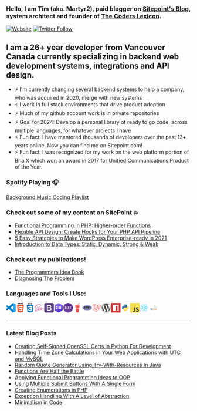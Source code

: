 ### Hello, I am Tim (aka. Martyr2), paid blogger on [Sitepoint's Blog][sitepoint], system architect and founder of [The Coders Lexicon][website].

[![Website](http://img.shields.io/website?label=coderslexicon.com&style=for-the-badge&url=https%3A%2F%2Fwww.coderslexicon.com)](https://www.coderslexicon.com)
[![Twitter Follow](https://img.shields.io/twitter/follow/coderslexicon?color=1DA1F2&logo=twitter&style=for-the-badge)](https://twitter.com/intent/follow?original_referer=https%3A%2F%2Fgithub.com%2Fmartyr2&screen_name=CodersLexicon)

## I am a 26+ year developer from Vancouver Canada currently specializing in backend web development systems, integrations and API design.

- ⚡ I'm currently changing several backend systems to help a company, who was acquired in 2020, merge with new systems
- ⚡ I work in full stack environments that drive product adoption
- ⚡ Much of my github account work is in private repositories
- ⚡ Goal for 2024: Develop a personal library of ready to go code, across multiple languages, for whatever projects I have
- ⚡ Fun fact: I have mentored thousands of developers over the past 13+ years online. Now you can find me on Sitepoint.com!
- ⚡ Fun fact: I was recognized for my work on the web platform portion of Bria X which won an award in 2017 for Unified Communications Product of the Year.

### Spotify Playing 🎧

[Background Music Coding Playlist](https://open.spotify.com/playlist/2dDHMiKgWo8hH9PYbDt9wL)

### Check out some of my content on SitePoint 💥

- [Functional Programming in PHP: Higher-order Functions](https://www.sitepoint.com/functional-programming-in-php-higher-order-functions/)<br />
- [Flexible API Design: Create Hooks for Your PHP API Pipeline](https://www.sitepoint.com/flexible-api-design-create-hooks-for-php-api-pipeline/)<br />
- [5 Easy Strategies to Make WordPress Enterprise-ready in 2021](https://www.sitepoint.com/make-wordpress-enterprise-ready/)<br />
- [Introduction to Data Types: Static, Dynamic, Strong & Weak](https://www.sitepoint.com/typing-versus-dynamic-typing/)

### Check out my publications!

- [The Programmers Idea Book](https://www.coderslexicon.com/downloads/the-programmers-idea-book/)
- [Diagnosing The Problem](https://www.coderslexicon.com/downloads/diagnosing-the-problem/)


### Languages and Tools I Use:

<img align="left" title="Visual Studio Code" alt="Visual Studio Code" width="26px" src="https://raw.githubusercontent.com/github/explore/80688e429a7d4ef2fca1e82350fe8e3517d3494d/topics/visual-studio-code/visual-studio-code.png" />
<img align="left" title="HTML5" alt="HTML5" width="26px" src="https://raw.githubusercontent.com/github/explore/80688e429a7d4ef2fca1e82350fe8e3517d3494d/topics/html/html.png" />
<img align="left" title="CSS3" alt="CSS3" width="26px" src="https://raw.githubusercontent.com/github/explore/80688e429a7d4ef2fca1e82350fe8e3517d3494d/topics/css/css.png" />
<img align="left" title="Sass" alt="Sass" width="26px" src="https://raw.githubusercontent.com/github/explore/80688e429a7d4ef2fca1e82350fe8e3517d3494d/topics/sass/sass.png" />
<img align="left" title="Bootstrap" alt="Bootstrap" width="26px" src="https://raw.githubusercontent.com/github/explore/80688e429a7d4ef2fca1e82350fe8e3517d3494d/topics/bootstrap/bootstrap.png" />
<img align="left" title="C#" alt="C#" width="26px" src="https://raw.githubusercontent.com/github/explore/80688e429a7d4ef2fca1e82350fe8e3517d3494d/topics/csharp/csharp.png" />
<img align="left" title=".NET" alt=".NET" width="26px" src="https://raw.githubusercontent.com/github/explore/93d8a67084f94b2a444e510199a6e7622e5b09a3/topics/dotnet/dotnet.png" />
<img align="left" title="Gulp" alt="Gulp" width="26px" src="https://raw.githubusercontent.com/github/explore/80688e429a7d4ef2fca1e82350fe8e3517d3494d/topics/gulp/gulp.png" />
<img align="left" title="PHP" alt="PHP" width="26px" src="https://raw.githubusercontent.com/github/explore/ccc16358ac4530c6a69b1b80c7223cd2744dea83/topics/php/php.png" />
<img align="left" title="Laravel" alt="Laravel" width="26px" src="https://raw.githubusercontent.com/github/explore/56a826d05cf762b2b50ecbe7d492a839b04f3fbf/topics/laravel/laravel.png" />
<img align="left" title="WordPress" alt="WordPress" width="26px" src="https://raw.githubusercontent.com/github/explore/80688e429a7d4ef2fca1e82350fe8e3517d3494d/topics/wordpress/wordpress.png" />
<img align="left" title="NPM" alt="NPM" width="26px" src="https://raw.githubusercontent.com/github/explore/80688e429a7d4ef2fca1e82350fe8e3517d3494d/topics/npm/npm.png" />
<img align="left" title="Python" alt="Python" width="26px" src="https://raw.githubusercontent.com/github/explore/80688e429a7d4ef2fca1e82350fe8e3517d3494d/topics/python/python.png" />
<img align="left" title="JavaScript" alt="JavaScript" width="26px" src="https://raw.githubusercontent.com/github/explore/80688e429a7d4ef2fca1e82350fe8e3517d3494d/topics/javascript/javascript.png" />
<img align="left" title="React" alt="React" width="26px" src="https://raw.githubusercontent.com/github/explore/80688e429a7d4ef2fca1e82350fe8e3517d3494d/topics/react/react.png" />
<img align="left" title="MySQL" alt="MySQL" width="26px" src="https://raw.githubusercontent.com/github/explore/80688e429a7d4ef2fca1e82350fe8e3517d3494d/topics/mysql/mysql.png" />


<br />
<br />

---
### Latest Blog Posts

<!-- BLOG-POST-LIST:START -->
- [Creating Self-Signed OpenSSL Certs in Python For Development](https://www.coderslexicon.com/creating-self-signed-openssl-certs-in-python-for-development/)
- [Handling Time Zone Calculations in Your Web Applications with UTC and MySQL](https://www.coderslexicon.com/handling-time-zone-calculations-in-your-web-applications-with-utc-mysql/)
- [Random Quote Generator Using Try-With-Resources In Java](https://www.coderslexicon.com/random-quote-generator-using-try-with-resources-in-java/)
- [Functions Are Half the Battle](https://www.coderslexicon.com/functions-are-half-the-battle/)
- [Applying Functional Programming Ideas to OOP](https://www.coderslexicon.com/applying-functional-programming-ideas-to-oop/)
- [Using Multiple Submit Buttons With A Single Form](https://www.coderslexicon.com/using-multiple-submit-buttons-with-a-single-form/)
- [Creating Enumerations in PHP](https://www.coderslexicon.com/creating-enumerations-in-php/)
- [Exception Handling With A Level of Abstraction](https://www.coderslexicon.com/exception-handling-with-a-level-of-abstraction/)
- [Minimalism in Code](https://www.coderslexicon.com/minimalism-in-code/)
<!-- BLOG-POST-LIST:END -->

[website]: https://www.coderslexicon.com
[X]: https://twitter.com/coderslexicon
[facebook]: https://www.facebook.com/coderslexicon
[sitepoint]: https://www.sitepoint.com/blog
[linkedin]: https://www.linkedin.com/in/timothyhurd/

